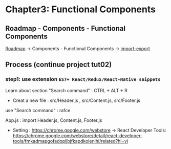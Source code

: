 # Chapter3:  Functional Components

## Roadmap - Components - Functional Components

[Roadmap](https://roadmap.sh/react)    ->    Components - Functional Components    ->    [import-export](https://react.dev/learn/importing-and-exporting-components)

## Process (continue project tut02)

### step1: use extension `ES7+ React/Redux/React-Native snippets`

Learn about section "Search command" : CTRL + ALT + R

- Creat a new file : src/Header.js , src/Content.js, src/Footer.js

use "Search command" : rafce

App.js : import Header.js, Content.js, Footer.js

- Setting : https://chrome.google.com/webstore  -> React Developer Tools:
https://chrome.google.com/webstore/detail/react-developer-tools/fmkadmapgofadopljbjfkapdkoienihi/related?hl=vi

